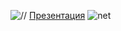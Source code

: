 ![//](https://vectr.com/tmp/a3yLT4EoYu/b3eHmpAg9f.svg?width=640&height=640&select=b3eHmpAg9fpage0)
[Презентация](https://docs.google.com/presentation/d/e/2PACX-1vQOks3LsgAxYva5msaFAMxTz3tELlC5Q_yB4emj_Nqu9GKvTDYlqw_cN6sgtxgDudJnLdUEtTxR3h5m/pub?start=false&loop=false&delayms=3000)
![net](http://toolson.net/ImageData/GifAnimation/10986541.gif?r=637377478393874627)
